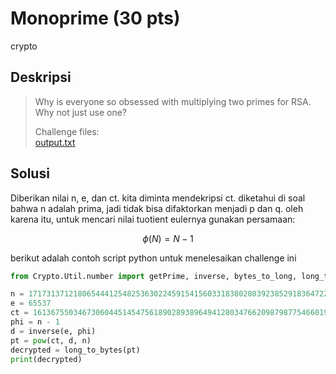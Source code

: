 # Monoprime (30 pts)
crypto

## Deskripsi
> Why is everyone so obsessed with multiplying two primes for RSA. Why not just use one?
>
> Challenge files: <br>
> [output.txt](https://cryptohack.org/static/challenges/output_086036e35349a406b94bfac9a7af6cca.txt)

## Solusi
Diberikan nilai n, e, dan ct. kita diminta mendekripsi ct. 
diketahui di soal bahwa n adalah prima, jadi tidak bisa difaktorkan menjadi p dan q.
oleh karena itu, untuk mencari nilai tuotient eulernya gunakan persamaan:

$$ \phi(N) = N - 1 $$

berikut adalah contoh script python untuk menelesaikan challenge ini
``` python
from Crypto.Util.number import getPrime, inverse, bytes_to_long, long_to_bytes, GCD

n = 171731371218065444125482536302245915415603318380280392385291836472299752747934607246477508507827284075763910264995326010251268493630501989810855418416643352631102434317900028697993224868629935657273062472544675693365930943308086634291936846505861203914449338007760990051788980485462592823446469606824421932591                                                                  
e = 65537
ct = 161367550346730604451454756189028938964941280347662098798775466019463375610700074840105776873791605070092554650190486030367121011578171525759600774739890458414593857709994072516290998135846956596662071379067305011746842247628316996977338024343628757374524136260758515864509435302781735938531030576289086798942  
phi = n - 1
d = inverse(e, phi)
pt = pow(ct, d, n)
decrypted = long_to_bytes(pt)
print(decrypted)
```
